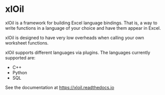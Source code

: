 # xlOil

xlOil is a framework for building Excel language bindings. That is, a way to write functions in a language of your choice and have them appear in Excel.

xlOil is designed to have very low overheads when calling your own worksheet functions.

xlOil supports different languages via plugins. The languages currently supported are:

- C++
- Python
- SQL

See the documentation at https://xloil.readthedocs.io

